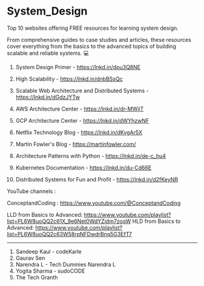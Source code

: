 # System_Design

Top 10 websites offering FREE resources for learning system design.

From comprehensive guides to case studies and articles, these resources cover everything from the basics to the advanced topics of building scalable and reliable systems. 💻

1. System Design Primer - https://lnkd.in/dpu3Q8NE

2. High Scalability - https://lnkd.in/dnbBSsQc

3. Scalable Web Architecture and Distributed Systems - https://lnkd.in/dGdzJYTw

4. AWS Architecture Center - https://lnkd.in/dr-MWjiT

5. GCP Architecture Center - https://lnkd.in/dWYhzwNF

6. Netflix Technology Blog - https://lnkd.in/dKvgAr5X

7. Martin Fowler's Blog - https://martinfowler.com/

8. Architecture Patterns with Python - https://lnkd.in/de-c_hu4

9. Kubernetes Documentation - https://lnkd.in/du-Cd66E

10. Distributed Systems for Fun and Profit - https://lnkd.in/d2fKeyNR


YouTube channels :

ConceptandCoding : https://www.youtube.com/@ConceptandCoding

 LLD from Basics to Advanced: https://www.youtube.com/playlist?list=PL6W8uoQQ2c61X_9e6Net0WdYZidm7zooW
 HLD from Basics to Advanced: https://www.youtube.com/playlist?list=PL6W8uoQQ2c63W58rpNFDwdrBnq5G3EfT7

**************************

1) Sandeep Kaul - codeKarle
2) Gaurav Sen
3) Narendra L - Tech Dummies Narendra L
4) Yogita Sharma - sudoCODE
5) The Tech Granth

